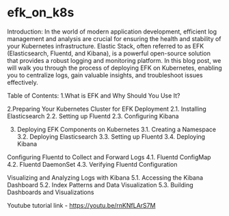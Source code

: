 # efk_on_k8s

Introduction: 
In the world of modern application development, efficient log management and analysis are crucial for ensuring the health and stability of your Kubernetes infrastructure. Elastic Stack, often referred to as EFK (Elasticsearch, Fluentd, and Kibana), is a powerful open-source solution that provides a robust logging and monitoring platform. In this blog post, we will walk you through the process of deploying EFK on Kubernetes, enabling you to centralize logs, gain valuable insights, and troubleshoot issues effectively.

Table of Contents:
1.What is EFK and Why Should You Use It?

2.Preparing Your Kubernetes Cluster for EFK Deployment
2.1. Installing Elasticsearch
2.2. Setting up Fluentd
2.3. Configuring Kibana

3. Deploying EFK Components on Kubernetes
3.1. Creating a Namespace
3.2. Deploying Elasticsearch
3.3. Setting up Fluentd
3.4. Deploying Kibana

Configuring Fluentd to Collect and Forward Logs
4.1. Fluentd ConfigMap
4.2. Fluentd DaemonSet
4.3. Verifying Fluentd Configuration

Visualizing and Analyzing Logs with Kibana
5.1. Accessing the Kibana Dashboard
5.2. Index Patterns and Data Visualization
5.3. Building Dashboards and Visualizations

Youtube tutorial link - https://youtu.be/rnKNfLArS7M